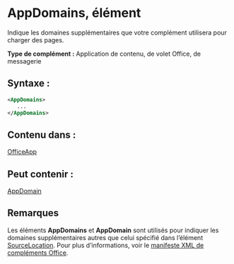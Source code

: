 
# <a name="appdomains-element"></a>AppDomains, élément
Indique les domaines supplémentaires que votre complément utilisera pour charger des pages.

 **Type de complément :** Application de contenu, de volet Office, de messagerie


## <a name="syntax:"></a>Syntaxe :


```XML
<AppDomains>
   ...
</AppDomains>
```


## <a name="contained-in:"></a>Contenu dans :

[OfficeApp](../../reference/manifest/officeapp.md)


## <a name="can-contain:"></a>Peut contenir :

[AppDomain](../../reference/manifest/appdomain.md)


## <a name="remarks"></a>Remarques

Les éléments **AppDomains** et **AppDomain** sont utilisés pour indiquer les domaines supplémentaires autres que celui spécifié dans l’élément [SourceLocation](../../reference/manifest/sourcelocation.md). Pour plus d’informations, voir le [manifeste XML de compléments Office](../../docs/overview/add-in-manifests.md).

